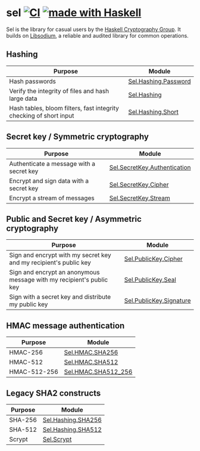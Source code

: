 # sel [![CI](https://github.com/haskell-cryptography/libsodium-bindings/actions/workflows/ci.yaml/badge.svg)](https://github.com/haskell-cryptography/libsodium-bindings/actions/workflows/ci.yaml) [![made with Haskell](https://img.shields.io/badge/Made%20in-Haskell-%235e5086?logo=haskell&style=flat-square)](https://haskell.org)


Sel is the library for casual users by the [Haskell Cryptography Group](https://haskell-cryptography.org).
It builds on [Libsodium](https://doc.libsodium.org), a reliable and audited library for common operations.

## Hashing

|                              Purpose                                 | Module                         |
|----------------------------------------------------------------------|--------------------------------|
| Hash passwords                                                       | [Sel.Hashing.Password](https://hackage.haskell.org/package/sel-0.0.1.0/candidate/docs/Sel-Hashing-Password.html)         |
| Verify the integrity of files and hash large data                    | [Sel.Hashing](https://hackage.haskell.org/package/sel-0.0.1.0/candidate/docs/Sel-Hashing.html)                  |
| Hash tables, bloom filters, fast integrity checking of short input   | [Sel.Hashing.Short](https://hackage.haskell.org/package/sel-0.0.1.0/candidate/docs/Sel-Hashing-Short.html)            |

## Secret key / Symmetric cryptography

|                              Purpose                                 | Module                         |
|----------------------------------------------------------------------|--------------------------------|
| Authenticate a message with a secret key                             | [Sel.SecretKey.Authentication](https://hackage.haskell.org/package/sel-0.0.1.0/candidate/docs/Sel-SecretKey-Authentication.html) |
| Encrypt and sign data with a secret key                              | [Sel.SecretKey.Cipher](https://hackage.haskell.org/package/sel-0.0.1.0/candidate/docs/Sel-SecretKey-Cipher.html)         |
| Encrypt a stream of messages                                         | [Sel.SecretKey.Stream](https://hackage.haskell.org/package/sel-0.0.1.0/candidate/docs/Sel-SecretKey-Stream.html)         |

## Public and Secret key / Asymmetric cryptography

|                              Purpose                                 | Module                         |
|----------------------------------------------------------------------|--------------------------------|
| Sign and encrypt with my secret key and my recipient's public key    | [Sel.PublicKey.Cipher](https://hackage.haskell.org/package/sel-0.0.1.0/candidate/docs/Sel-PublicKey-Cipher.html)         |
| Sign and encrypt an anonymous message with my recipient's public key | [Sel.PublicKey.Seal](https://hackage.haskell.org/package/sel-0.0.1.0/candidate/docs/Sel-PublicKey-Seal.html)           |
| Sign with a secret key and distribute my public key                  | [Sel.PublicKey.Signature](https://hackage.haskell.org/package/sel-0.0.1.0/candidate/docs/Sel-PublicKey-Signature.html)      |

## HMAC message authentication

|                              Purpose                                 | Module                         |
|----------------------------------------------------------------------|--------------------------------|
| HMAC-256                                                             | [Sel.HMAC.SHA256](https://hackage.haskell.org/package/sel-0.0.1.0/candidate/docs/Sel-HMAC-SHA256.html)              |
| HMAC-512                                                             | [Sel.HMAC.SHA512](https://hackage.haskell.org/package/sel-0.0.1.0/candidate/docs/Sel-HMAC-SHA512.html)              |
| HMAC-512-256                                                         | [Sel.HMAC.SHA512_256](https://hackage.haskell.org/package/sel-0.0.1.0/candidate/docs/Sel-HMAC-SHA512_256.html)          |

## Legacy SHA2 constructs

|                              Purpose                                 | Module                         |
|----------------------------------------------------------------------|--------------------------------|
| SHA-256                                                              | [Sel.Hashing.SHA256](https://hackage.haskell.org/package/sel-0.0.1.0/candidate/docs/Sel-Hashing-SHA256.html)           |
| SHA-512                                                              | [Sel.Hashing.SHA512](https://hackage.haskell.org/package/sel-0.0.1.0/candidate/docs/Sel-Hashing-SHA512.html)           |
| Scrypt                                                               | [Sel.Scrypt](https://hackage.haskell.org/package/sel-0.0.1.0/candidate/docs/Sel-Scrypt.html)                   |

